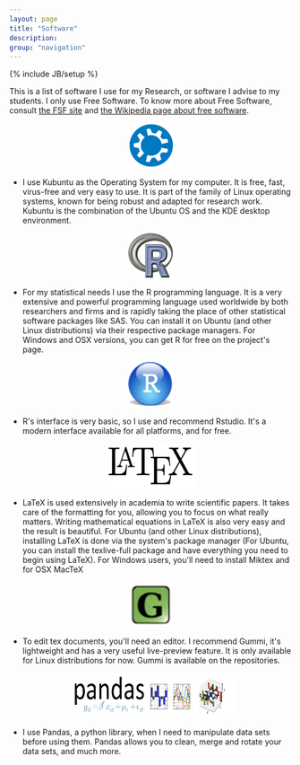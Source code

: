 ```yaml
---
layout: page
title: "Software"
description: 
group: "navigation"
---
```

{% include JB/setup %}

This is a list of software I use for my Research, or software I advise to my students. I only use Free Software. To know more about Free Software, consult [the FSF site](http://www.fsf.org/) and [the Wikipedia page about free software](http://en.wikipedia.org/wiki/Free_software).


<div style="text-align:center;">
  <a href="http://www.kubuntu.org/news/12.04-release">
    <img src="/assets/images/kubuntulogo.png" width="80" height="80"/></a>
</div>

*    I use Kubuntu as the Operating System for my computer. It is free, fast, virus-free and very easy to use. It is part of the family of Linux operating systems, known for being robust and adapted for research work. Kubuntu is the combination of the Ubuntu OS and the KDE desktop environment.

<div style="text-align:center;">
  <a href="http://www.r-project.org/">
    <img src="/assets/images/Rlogo.jpg" width="80" height="80"/></a>
</div>

*    For my statistical needs I use the R programming language. It is a very extensive and powerful programming language used worldwide by both researchers and firms and is rapidly taking the place of other statistical software packages like SAS. You can install it on Ubuntu (and other Linux distributions) via their respective package managers. For Windows and OSX versions, you can get R for free on the project's page.

<div style="text-align:center;">
  <a href="http://rstudio.org/download/desktop">
    <img src="/assets/images/rstudio.png" width="80" height="80"/></a>
</div>

*    R's interface is very basic, so I use and recommend Rstudio. It's a modern interface available for all platforms, and for free.

<div style="text-align:center;">
  <a href="http://www.latex-project.org/">
    <img src="/assets/images/latex.png" width="160" height="80"/></a>
</div>

*    LaTeX is used extensively in academia to write scientific papers. It takes care of the formatting for you, allowing you to focus on what really matters. Writing mathematical equations in LaTeX is also very easy and the result is beautiful. For Ubuntu (and other Linux distributions), installing LaTeX is done via the system's package manager (For Ubuntu, you can install the texlive-full package and have everything you need to begin using LaTeX). For Windows users, you'll need to install Miktex and for OSX MacTeX

<div style="text-align:center;">
  <a href="http://dev.midnightcoding.org/projects/gummi">
    <img src="/assets/images/Gummi-logo.png" width="80" height="80"/></a>
</div>

*    To edit tex documents, you'll need an editor. I recommend Gummi, it's lightweight and has a very useful live-preview feature. It is only available for Linux distributions for now. Gummi is available on the repositories. 

<div style="text-align:center;">
  <a href="http://pandas.pydata.org/">
    <img src="/assets/images/pandas_logo.png" width="300" height="80"/></a>
</div>

*    I use Pandas, a python library, when I need to manipulate data sets before using them. Pandas allows you to clean, merge and rotate your data sets, and much more.